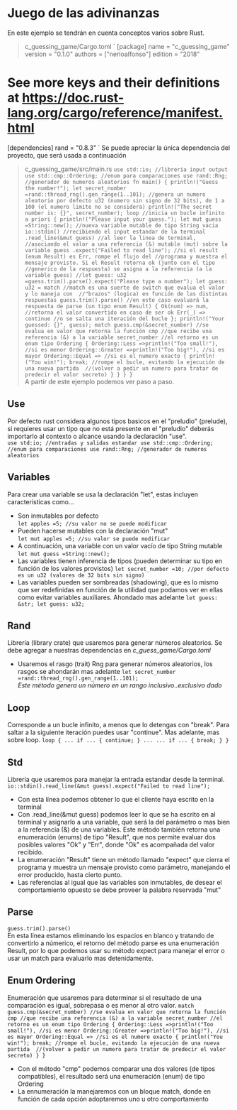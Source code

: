 # Juego de las adivinanzas
En este ejemplo se tendrán en cuenta conceptos varios sobre Rust.
> c_guessing_game/Cargo.toml
`
[package]
name = "c_guessing_game"
version = "0.1.0"
authors = ["nerioalfonso"]
edition = "2018"

# See more keys and their definitions at https://doc.rust-lang.org/cargo/reference/manifest.html

[dependencies]
rand = "0.8.3"
`
Se puede apreciar la única dependencia del proyecto, que será usada a continuación
> c_guessing_game/src/main.rs
`
use std::io; //libreria input output
use std::cmp::Ordering; //enum para comparaciones
use rand::Rng; //generador de numeros aleatorios
fn main()
{
    println!("Guess the number!");
    let secret_number =rand::thread_rng().gen_range(1..101); //genera un numero aleatorio por defecto u32 (numero sin signo de 32 bits), de 1 a 100 (el numero limite no se considera)
    println!("The secret number is: {}", secret_number);
    loop //inicia un bucle infinito a priori
    {
        println!("Please input your guess.");
        let mut guess =String::new(); //nueva variable mutable de tipo String vacia
        io::stdin() //recibiendo el input estandar de la terminal
            .read_line(&mut guess) //al leer la linea de terminal, 
            //asociando el valor a una referencia (&) mutable (mut) sobre la variable guess
            .expect("Failed to read line"); //si el result (enum Result) es Err, rompe el flujo del
            //programa y muestra el mensaje provisto. Si el Result retorna ok (junto con el tipo 
            //generico de la respuesta) se asigna a la referencia (a la variable guess)
        //let guess: u32 =guess.trim().parse().expect("Please type a number");
        let guess: u32 = match //match es una suerte de switch que evalua el valor y lo maneja con 
        //"brazos" (logica) en función de las distintas respuestas
        guess.trim().parse() //en este caso evaluará la respuesta de parse (un tipo enum Result)
        {
            Ok(num) => num, //retorna el valor convertido en caso de ser ok
            Err(_) => continue //o se salta una iteración del bucle
        };
        println!("Your guessed: {}", guess);
        match guess.cmp(&secret_number) //se evalua en valor que retorna la función cmp
        //que recibe una referencia (&) a la variable secret_number
        //el retorno es un enum tipo Ordering
        {
            Ordering::Less =>println!("Too small!"), //si es menor
            Ordering::Greater =>println!("Too big!"), //si es mayor
            Ordering::Equal => //si es el numero exacto
            {
                println!("You win!");
                break; //rompe el bucle, evitando la ejecución de una nueva partida 
                //(volver a pedir un numero para tratar de predecir el valor secreto)
            }
        }
    }
}
`  
A partir de este ejemplo podemos ver paso a paso.
## Use  
Por defecto rust considera algunos tipos basicos en el "preludio" (prelude), si requieres usar un tipo que no está presente en el "preludio" deberás importarlo al contexto o alcance usando la declaración "use".  
`
use std:io; //entradas y salidas estandar
use std::cmp::Ordering; //enum para comparaciones
use rand::Rng; //generador de numeros aleatorios
`
## Variables  
Para crear una variable se usa la declaración "let", estas incluyen caracteristicas como...  
- Son inmutables por defecto  
`
let apples =5; //su valor no se puede modificar
`  
- Pueden hacerse mutables con la declaración "mut"  
`
let mut apples =5; //su valor se puede modificar
`  
- A continuación, una variable con un valor vacío de tipo String mutable  
`
let mut guess =String::new();
`
- Las variables tienen inferencia de tipos (pueden determinar su tipo en función de los valores provistos)
`
    let secret_number =10; //por defecto es un u32 (valores de 32 bits sin signo)
`
- Las variables pueden ser sombreadas (shadowing), que es lo mismo que ser redefinidas en función de la utilidad que podamos ver en ellas como evitar variables auxiliares. Ahondado mas adelante
`
let guess: &str;
let guess: u32;
`
## Rand
Librería (library crate) que usaremos para generar números aleatorios. Se debe agregar a nuestras dependencias en *c_guess_game/Cargo.toml*
- Usaremos el rasgo (trait) Rng para generar números aleatorios, los rasgos se ahondarán mas adelante
`
let secret_number =rand::thread_rng().gen_range(1..101);
`  
*Este método genera un número en un rango inclusivo..exclusivo dado*

## Loop
Corresponde a un bucle infinito, a menos que lo detengas con "break". Para saltar a la siguiente iteración puedes usar "continue". Mas adelante, mas sobre loop.
`
    loop
    {
        ...
        if ...
        {
            continue;
        }
        ...
        ...
        if ...
        {
            break;
        }
    }
`
## Std
Librería que usaremos para manejar la entrada estandar desde la terminal.  
`
io::stdin().read_line(&mut guess).expect("Failed to read line");
`  
- Con esta línea podemos obtener lo que el cliente haya escrito en la terminal
- Con .read_line(&mut guess) podemos leer lo que se ha escrito en al terminal y asignarlo a una variable, que será la del parámetro o mas bien a la referencia (&) de una variables. Este método también retorna una enumeración (enums) de tipo "Result", que nos permite evaluar dos posibles valores "Ok" y "Err", donde "Ok" es acompañada del valor recibido.
- La enumeración "Result" tiene un método llamado "expect" que cierra el programa y muestra un mensaje provisto como parámetro, manejando el error producido, hasta cierto punto.
- Las referencias al igual que las variables son inmutables, de desear el comportamiento opuesto se debe proveer la palabra reservada "mut"

## Parse
`
guess.trim().parse()
`  
En esta línea estamos eliminando los espacios en blanco y tratando de convertirlo a númerico, el retorno del método parse es una enumeración Result, por lo que podemos usar su método expect para manejar el error o usar un match para evaluarlo mas detenidamente.

## Enum Ordering
Enumeración que usaremos para determinar si el resultado de una comparación es igual, sobrepasa o es menor al otro valor.
`
match guess.cmp(&secret_number) //se evalua en valor que retorna la función cmp
        //que recibe una referencia (&) a la variable secret_number
        //el retorno es un enum tipo Ordering
        {
            Ordering::Less =>println!("Too small!"), //si es menor
            Ordering::Greater =>println!("Too big!"), //si es mayor
            Ordering::Equal => //si es el numero exacto
            {
                println!("You win!");
                break; //rompe el bucle, evitando la ejecución de una nueva partida 
                //(volver a pedir un numero para tratar de predecir el valor secreto)
            }
        }
`  
- Con el método "cmp" podemos comparar una dos valores (de tipos compatibles), el resultado será una enumeración (enum) de tipo Ordering
- La ennumeración la manejaremos con un bloque match, donde en función de cada opción adoptaremos uno u otro comportamiento
